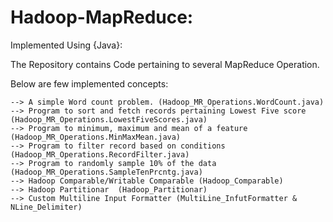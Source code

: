 # Hadoop-MapReduce:


Implemented Using {Java}:

The Repository contains Code pertaining to several MapReduce Operation. 

Below are few implemented concepts:
 
 	--> A simple Word count problem. (Hadoop_MR_Operations.WordCount.java)
 	--> Program to sort and fetch records pertaining Lowest Five score (Hadoop_MR_Operations.LowestFiveScores.java)
 	--> Program to minimum, maximum and mean of a feature (Hadoop_MR_Operations.MinMaxMean.java)
 	--> Program to filter record based on conditions (Hadoop_MR_Operations.RecordFilter.java)
 	--> Program to randomly sample 10% of the data (Hadoop_MR_Operations.SampleTenPrcntg.java)
 	--> Hadoop Comparable/Writable Comparable (Hadoop_Comparable)
 	--> Hadoop Partitionar  (Hadoop_Partitionar)
 	--> Custom Multiline Input Formatter (MultiLine_InfutFormatter & NLine_Delimiter)
